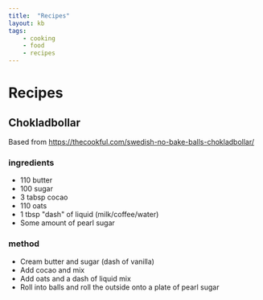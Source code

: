 ```yaml
---
title:  "Recipes"
layout: kb
tags:
    - cooking
    - food
    - recipes
---
```


# Recipes

## Chokladbollar

Based from https://thecookful.com/swedish-no-bake-balls-chokladbollar/


### ingredients

 * 110 butter
 * 100 sugar
 * 3 tabsp cocao
 * 110 oats
 * 1 tbsp "dash" of liquid (milk/coffee/water)
 * Some amount of pearl sugar


### method

 * Cream butter and sugar (dash of vanilla)
 * Add cocao and mix
 * Add oats and a dash of liquid mix
 * Roll into balls and roll the outside onto a plate of pearl sugar
